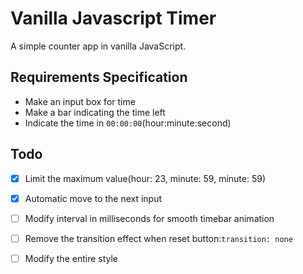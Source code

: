 # Vanilla Javascript Timer

A simple counter app in vanilla JavaScript.

## Requirements Specification

- Make an input box for time
- Make a bar indicating the time left
- Indicate the time in `00:00:00`(hour:minute:second)

## Todo
- [x] Limit the maximum value(hour: 23, minute: 59, minute: 59)
- [x] Automatic move to the next input
- [ ] Modify interval in milliseconds for smooth timebar animation
- [ ] Remove the transition effect when reset button:`transition: none`
- [ ] Modify the entire style

